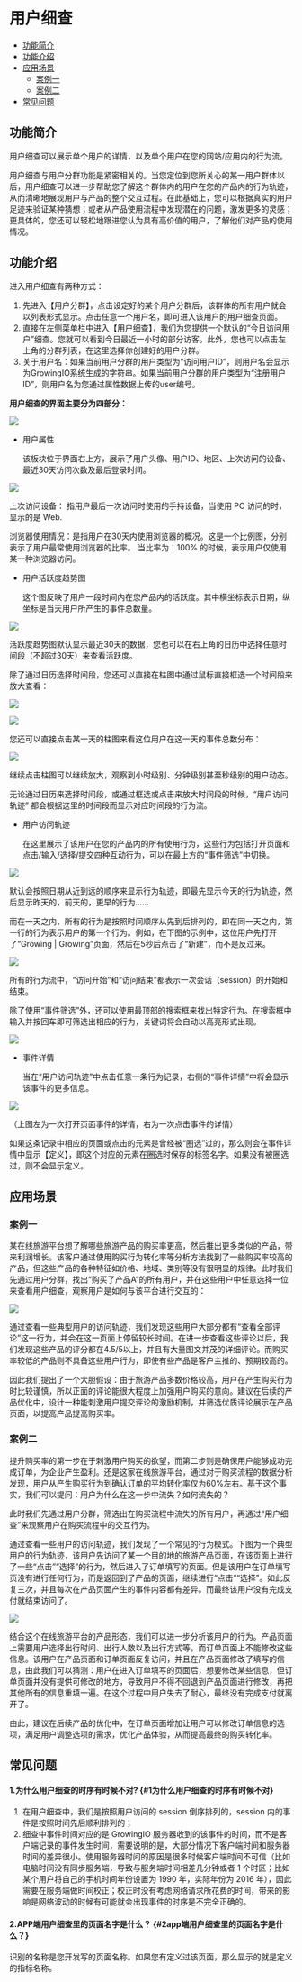 # 用户细查

* [功能简介](individual-user-report.md#gong-neng-jian-jie)
* [功能介绍](individual-user-report.md#gong-neng-jie-shao)
* [应用场景](individual-user-report.md#ying-yong-chang-jing)
  * [案例一](individual-user-report.md#an-li-yi)
  * [案例二](individual-user-report.md#an-li-er)
* [常见问题](individual-user-report.md#chang-jian-wen-ti)

## 功能简介

用户细查可以展示单个用户的详情，以及单个用户在您的网站/应用内的行为流。

用户细查与用户分群功能是紧密相关的。当您定位到您所关心的某一用户群体以后，用户细查可以进一步帮助您了解这个群体内的用户在您的产品内的行为轨迹，从而清晰地展现用户与产品的整个交互过程。在此基础上，您可以根据真实的用户足迹来验证某种猜想；或者从产品使用流程中发现潜在的问题，激发更多的灵感；更具体的，您还可以轻松地跟进您认为具有高价值的用户，了解他们对产品的使用情况。

## 功能介绍

进入用户细查有两种方式：

1. 先进入【用户分群】，点击设定好的某个用户分群后，该群体的所有用户就会以列表形式显示。点击任意一个用户名，即可进入该用户的用户细查页面。
2. 直接在左侧菜单栏中进入【用户细查】，我们为您提供一个默认的“今日访问用户”细查。您就可以看到今日最近一小时的部分访客。此外，您也可以点击左上角的分群列表，在这里选择你创建好的用户分群。
3. 关于用户名：如果当前用户分群的用户类型为“访问用户ID”，则用户名会显示为GrowingIO系统生成的字符串。如果当前用户分群的用户类型为“注册用户ID”，则用户名为您通过属性数据上传的user编号。

**用户细查的界面主要分为四部分：**

![](http://10.0.1.158:9000/.gitbook/assets/insights2.png)

* 用户属性

  该板块位于界面右上方，展示了用户头像、用户ID、地区、上次访问的设备、最近30天访问次数及最后登录时间。

![](http://10.0.1.158:9000/.gitbook/assets/insights3.jpg)

上次访问设备： 指用户最后一次访问时使用的手持设备，当使用 PC 访问的时，显示的是 Web.

浏览器使用情况：是指用户在30天内使用浏览器的概况。这是一个比例图，分别表示了用户最常使用浏览器的比率。 当比率为：100% 的时候，表示用户仅使用某一种浏览器访问。

* 用户活跃度趋势图

  这个图反映了用户一段时间内在您产品内的活跃度。其中横坐标表示日期，纵坐标是当天用户所产生的事件总数量。

![](http://10.0.1.158:9000/.gitbook/assets/insights4.png)

活跃度趋势图默认显示最近30天的数据，您也可以在右上角的日历中选择任意时间段（不超过30天）来查看活跃度。

除了通过日历选择时间段，您还可以直接在柱图中通过鼠标直接框选一个时间段来放大查看：

![](http://10.0.1.158:9000/.gitbook/assets/insights5.png)

![](http://10.0.1.158:9000/.gitbook/assets/insights6.png)

您还可以直接点击某一天的柱图来看这位用户在这一天的事件总数分布：

![](http://10.0.1.158:9000/.gitbook/assets/insights7.png)

继续点击柱图可以继续放大，观察到小时级别、分钟级别甚至秒级别的用户动态。

无论通过日历来选择时间段，或通过框选或点击来放大时间段的时候，“用户访问轨迹” 都会根据这里的时间段而显示对应时间段的行为流。

* 用户访问轨迹

  在这里展示了该用户在您的产品内的所有使用行为，这些行为包括打开页面和点击/输入/选择/提交四种互动行为，可以在最上方的“事件筛选”中切换。

![](http://10.0.1.158:9000/.gitbook/assets/insights8.png)

默认会按照日期从近到远的顺序来显示行为轨迹，即最先显示今天的行为轨迹，然后显示昨天的，前天的，更早的行为……

而在一天之内，所有的行为是按照时间顺序从先到后排列的，即在同一天之内，第一行的行为表示用户的第一个行为。例如，在下图的示例中，这位用户先打开了“Growing \| Growing”页面，然后在5秒后点击了“新建”，而不是反过来。

![](http://10.0.1.158:9000/.gitbook/assets/insights9.png)

所有的行为流中，“访问开始”和“访问结束”都表示一次会话（session）的开始和结束。

除了使用“事件筛选”外，还可以使用最顶部的搜索框来找出特定行为。在搜索框中输入并按回车即可筛选出相应的行为，关键词将会自动以高亮形式出现。

![](http://10.0.1.158:9000/.gitbook/assets/insights10.png)

* 事件详情

  当在“用户访问轨迹”中点击任意一条行为记录，右侧的“事件详情”中将会显示该事件的更多信息。

![](http://10.0.1.158:9000/.gitbook/assets/insights11.png)

（上图左为一次打开页面事件的详情，右为一次点击事件的详情）

如果这条记录中相应的页面或点击的元素是曾经被“圈选”过的，那么则会在事件详情中显示【定义】，即这个对应的元素在圈选时保存的标签名字。如果没有被圈选过，则不会显示定义。

## 应用场景

### 案例一

某在线旅游平台想了解哪些旅游产品的购买率更高，然后推出更多类似的产品，带来利润增长。该客户通过使用购买行为转化率等分析方法找到了一些购买率较高的产品，但这些产品的各种特征如价格、地域、类别等没有很明显的规律。此时我们先通过用户分群，找出“购买了产品A”的所有用户，并在这些用户中任意选择一位来查看用户细查，观察用户是如何与该平台进行交互的：

![](http://10.0.1.158:9000/.gitbook/assets/insights12.png)

通过查看一些典型用户的访问轨迹，我们发现这些用户大部分都有“查看全部评论”这一行为，并会在这一页面上停留较长时间。在进一步查看这些评论以后，我们发现这些产品的评分都在4.5/5以上，并且有大量图文并茂的详细评论。而购买率较低的产品则不具备这些用户行为，即使有些产品是客户主推的、预期较高的。

因此我们提出了一个大胆假设：由于旅游产品多数价格较高，用户在产生购买行为时比较谨慎，所以正面的评论能很大程度上加强用户购买的意向。建议在后续的产品优化中，设计一种能刺激用户提交评论的激励机制，并筛选优质评论展示在产品页面，以提高产品提高购买率。

### 案例二

提升购买率的第一步在于刺激用户购买的欲望，而第二步则是确保用户能够成功完成订单，为企业产生盈利。还是这家在线旅游平台，通过对于购买流程的数据分析发现，用户从产生购买行为到确认订单的平均转化率仅为60%左右。基于这个事实，我们可以提问：用户为什么在这一步中流失？如何流失的？

此时我们先通过用户分群，筛选出在购买流程中流失的所有用户，再通过“用户细查”来观察用户在购买流程中的交互行为。

通过查看一些用户的访问轨迹，我们发现了一个常见的行为模式。下图为一个典型用户的行为轨迹，该用户先访问了某一个目的地的旅游产品页面，在该页面上进行了一些“点击”“选择”的行为，然后进入了订单填写的页面。但是该用户在订单填写页没有进行任何行为，而是返回到了产品的页面，继续进行“点击”“选择”。如此反复三次，并且每次在产品页面产生的事件内容都有差异。而最终该用户没有完成支付就结束访问了。

![](http://10.0.1.158:9000/.gitbook/assets/insights13.png)

结合这个在线旅游平台的产品形态，我们可以进一步分析该用户的行为。产品页面上需要用户选择出行时间、出行人数以及出行方式等，而订单页面上不能修改这些信息。该用户在产品页面和订单页面反复访问，并且在产品页面修改了填写的信息，由此我们可以猜测：用户在进入订单填写的页面后，想要修改某些信息，但订单页面并没有提供可修改的地方，导致用户不得不回退到产品页面进行修改，再把其他所有的信息重填一遍。在这个过程中用户失去了耐心，最终没有完成支付就离开了。

由此，建议在后续产品的优化中，在订单页面增加让用户可以修改订单信息的选项，满足用户调整选项的需求，优化产品体验，从而提高最终的购买转化率。

## 常见问题

#### 1.为什么用户细查的时序有时候不对? {#1为什么用户细查的时序有时候不对}

1. 在用户细查中，我们是按照用户访问的 session 倒序排列的，session 内的事件是按照时间先后顺利排列的；
2. 细查中事件时间对应的是 GrowingIO 服务器收到的该事件的时间，而不是客户端记录的事件发生时间，需要说明的是，大部分情况下客户端时间和服务器时间的差异很小。使用服务器时间的原因是很多时候客户端时间不可信（比如电脑时间没有同步服务端，导致与服务端时间相差几分钟或者 1 个时区；比如某个用户将自己的手机时间年份设置为 1990 年，实际年份为 2016 年），因此需要在服务端做时间校正；校正时没有考虑网络请求所花费的时间，带来的影响是网络波动的时候有可能就会出现事件的时序是不完全正确的。

#### 2.APP端用户细查里的页面名字是什么？ {#2app端用户细查里的页面名字是什么？}

识别的名称是您开发写的页面名称。如果您有定义过该页面，那么显示的就是定义的指标名称。

